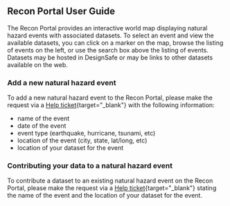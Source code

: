 ## Recon Portal User Guide

The Recon Portal provides an interactive world map displaying natural hazard events with associated datasets. To select an event and view the available datasets, you can click on a marker on the map, browse the listing of events on the left, or use the search box above the listing of events. Datasets may be hosted in DesignSafe or may be links to other datasets available on the web.

### Add a new natural hazard event

To add a new natural hazard event to the Recon Portal, please make the request via a [Help ticket](/help/new-ticket/){target="_blank"} with the following information:

<ul>
	<li>name of the event</li>
	<li>date of the event</li>
	<li>event type (earthquake, hurricane, tsunami, etc)</li>
	<li>location of the event (city, state, lat/long, etc)</li>
	<li>location of your dataset for the event</li>
</ul>

### Contributing your data to a natural hazard event

To contribute a dataset to an existing natural hazard event on the Recon Portal, please make the request via a [Help ticket](/help/new-ticket/){target="_blank"} stating the name of the event and the location of your dataset for the event.

